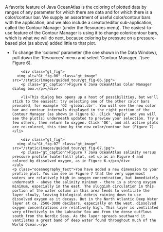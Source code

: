 <p>A favorite feature of Java OceanAtlas is the coloring of plotted data by ranges of any parameter for which there are data and for which there is a color/contour bar. We supply an assortment of useful color/contour bars with the application, and we also include a creator/editor sub-application, called the Contour Manager (under the Resources menu). The easiest-to-use feature of the Contour Manager is using it to change color/contour bars, which is what we will do next, because coloring by pressure on a pressure-based plot (as above) added little to that plot.</p>
	<ul>
		<li>To change the 'colored' parameter (the one shown in the Data Window), pull down the 'Resources' menu and select 'Contour Manager...'(see Figure 6).</li>

		<div class="gt_fig">
      <img alt="Gt_fig-06" class="gt_image" src="/static/images/guided_tour/gt_fig-06.jpg">
		<p class="gt_caption">Figure 6 Java OceanAtlas Color Manager dialog box.</p></div>

		<li>This dialog box opens up a host of possibilities, but we'll stick to the easiest: try selecting one of the other color bars provided, for example 'O2 -global.cbr'. You will see the new color bar and contour intervals displayed in the right portion of the Contour Manager (as shown in Figure 6). Click 'Apply' and you will see the plot(s) underneath updated to preview your selection. Try a few others, then return to oxygen. Click 'OK', and all active plots are re-colored, this time by the new color/contour bar (Figure 7).</li>
	
		<div class="gt_fig">
      <img alt="Gt_fig-07" class="gt_image" src="/static/images/guided_tour/gt_fig-07.jpg">
		<p class="gt_caption">Figure 7 Java OceanAtlas salinity versus pressure profile (waterfall) plot, set up as in Figure 4 and colored by dissolved oxygen, as in Figure 6.</p></div>
	</ul>
	<p class="oceanography_text">You have added a new dimension to your profile plot. You can see in Figure 7 that the very uppermost waters are relatively high in oxygen concentration, but immediately underneath - above the salinity minimum - there is a strong oxygen minimum, especially in the east. The sluggish circulation in this portion of the water column in this area tends to ventilate the layer slowly, leaving biological debris raining down to use dissolved oxygen as it decays. But in the North Atlantic Deep Water layer at ca. 2500-3000 decibars, especially on the west, dissolved oxygen concentrations are relatively high. This layer is ventilated very effectively in the Labrador Sea and from the dense outflows south from the Nordic Seas. As the layer spreads southward it ventilates a great band of deep water found throughout much of the World Ocean.</p>
